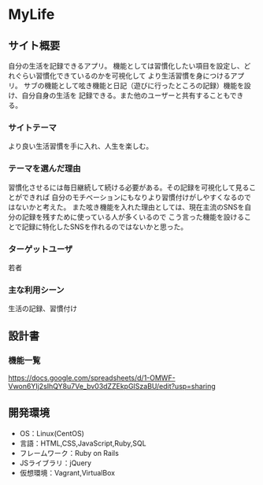 # MyLife

## サイト概要
自分の生活を記録できるアプリ。
機能としては習慣化したい項目を設定し、どれぐらい習慣化できているのかを可視化して
より生活習慣を身につけるアプリ。
サブの機能として呟き機能と日記（遊びに行ったところの記録）機能を設け、自分自身の生活を
記録できる。また他のユーザーと共有することもできる。

### サイトテーマ
より良い生活習慣を手に入れ、人生を楽しむ。

### テーマを選んだ理由
習慣化させるには毎日継続して続ける必要がある。その記録を可視化して見ることができれば
自分のモチベーションにもなりより習慣付けがしやすくなるのではないかと考えた。
また呟き機能を入れた理由としては、現在主流のSNSを自分の記録を残すために使っている人が多くいるので
こう言った機能を設けることで記録に特化したSNSを作れるのではないかと思った。


### ターゲットユーザ
若者

### 主な利用シーン
生活の記録、習慣付け

## 設計書

### 機能一覧
https://docs.google.com/spreadsheets/d/1-OMWF-Vwon6YIj2sIhQY8u7Ve_bv03dZZEkpGISzaBU/edit?usp=sharing

## 開発環境
- OS：Linux(CentOS)
- 言語：HTML,CSS,JavaScript,Ruby,SQL
- フレームワーク：Ruby on Rails
- JSライブラリ：jQuery
- 仮想環境：Vagrant,VirtualBox
